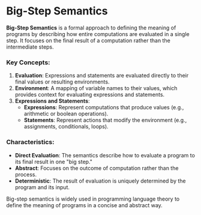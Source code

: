 # Big-Step Semantics

**Big-Step Semantics** is a formal approach to defining the meaning of programs by describing how entire computations are evaluated in a single step. It focuses on the final result of a computation rather than the intermediate steps.

### Key Concepts:
1. **Evaluation**: Expressions and statements are evaluated directly to their final values or resulting environments.
2. **Environment**: A mapping of variable names to their values, which provides context for evaluating expressions and statements.
3. **Expressions and Statements**:
   - **Expressions**: Represent computations that produce values (e.g., arithmetic or boolean operations).
   - **Statements**: Represent actions that modify the environment (e.g., assignments, conditionals, loops).

### Characteristics:
- **Direct Evaluation**: The semantics describe how to evaluate a program to its final result in one "big step."
- **Abstract**: Focuses on the outcome of computation rather than the process.
- **Deterministic**: The result of evaluation is uniquely determined by the program and its input.

Big-step semantics is widely used in programming language theory to define the meaning of programs in a concise and abstract way.